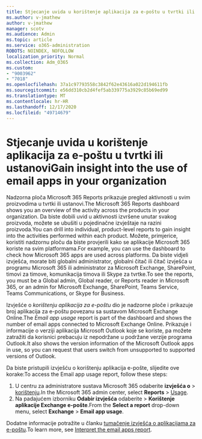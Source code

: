 ```yaml
---
title: Stjecanje uvida u korištenje aplikacija za e-poštu u tvrtki ili ustanovi
ms.author: v-jmathew
author: v-jmathew
manager: scotv
ms.audience: Admin
ms.topic: article
ms.service: o365-administration
ROBOTS: NOINDEX, NOFOLLOW
localization_priority: Normal
ms.collection: Adm_O365
ms.custom:
- "9003962"
- "7018"
ms.openlocfilehash: 37a1c97793558c3842f62e43616a022d194611fb
ms.sourcegitcommit: e56dd310cb2d4fef5ab339775a3929c85b69ed99
ms.translationtype: MT
ms.contentlocale: hr-HR
ms.lasthandoff: 12/17/2020
ms.locfileid: "49714679"
---
```

# <a name="gain-insight-into-the-use-of-email-apps-in-your-organization"></a><span data-ttu-id="5216a-102">Stjecanje uvida u korištenje aplikacija za e-poštu u tvrtki ili ustanovi</span><span class="sxs-lookup"><span data-stu-id="5216a-102">Gain insight into the use of email apps in your organization</span></span>

<span data-ttu-id="5216a-103">Nadzorna ploča Microsoft 365 Reports prikazuje pregled aktivnosti u svim proizvodima u tvrtki ili ustanovi.</span><span class="sxs-lookup"><span data-stu-id="5216a-103">The Microsoft 365 Reports dashboard shows you an overview of the activity across the products in your organization.</span></span> <span data-ttu-id="5216a-104">Da biste dobili uvid u aktivnosti izvršene unutar svakog proizvoda, možete se ubušiti u pojedinačne izvještaje na razini proizvoda.</span><span class="sxs-lookup"><span data-stu-id="5216a-104">You can drill into individual, product-level reports to gain insight into the activities performed within each product.</span></span> <span data-ttu-id="5216a-105">Možete, primjerice, koristiti nadzornu ploču da biste provjerili kako se aplikacije Microsoft 365 koriste na svim platformama.</span><span class="sxs-lookup"><span data-stu-id="5216a-105">For example, you can use the dashboard to check how Microsoft 365 apps are used across platforms.</span></span> <span data-ttu-id="5216a-106">Da biste vidjeli izvješća, morate biti globalni administrator, globalni čitač ili čitač izvješća u programu Microsoft 365 ili administrator za Microsoft Exchange, SharePoint, timovi za timove, komunikacija timova ili Skype za tvrtke.</span><span class="sxs-lookup"><span data-stu-id="5216a-106">To see the reports, you must be a Global admin, Global reader, or Reports reader in Microsoft 365, or an admin for Microsoft Exchange, SharePoint, Teams Service, Teams Communications, or Skype for Business.</span></span>

<span data-ttu-id="5216a-107">Izvješće o *korištenju aplikacija za e-poštu* dio je nadzorne ploče i prikazuje broj aplikacija za e-poštu povezanu sa sustavom Microsoft Exchange Online.</span><span class="sxs-lookup"><span data-stu-id="5216a-107">The *Email app usage* report is part of the dashboard and shows the number of email apps connected to Microsoft Exchange Online.</span></span> <span data-ttu-id="5216a-108">Prikazuje i informacije o verziji aplikacija Microsoft Outlook koje se koriste, pa možete zatražiti da korisnici prebacuju iz nepodržane u podržane verzije programa Outlook.</span><span class="sxs-lookup"><span data-stu-id="5216a-108">It also shows the version information of the Microsoft Outlook apps in use, so you can request that users switch from unsupported to supported versions of Outlook.</span></span>

<span data-ttu-id="5216a-109">Da biste pristupili izvješću o korištenju aplikacija e-pošte, slijedite ove korake:</span><span class="sxs-lookup"><span data-stu-id="5216a-109">To access the Email app usage report, follow these steps:</span></span>

1. <span data-ttu-id="5216a-110">U centru za administratore sustava Microsoft 365 odaberite **izvješća o**  >  [korištenju](https://go.microsoft.com/fwlink/?linkid=2140342).</span><span class="sxs-lookup"><span data-stu-id="5216a-110">In the Microsoft 365 admin center, select **Reports** > [Usage](https://go.microsoft.com/fwlink/?linkid=2140342).</span></span>
2. <span data-ttu-id="5216a-111">Na padajućem izborniku **Odabir izvješća** odaberite   >  **Korištenje aplikacije Exchange e-pošte**.</span><span class="sxs-lookup"><span data-stu-id="5216a-111">From the **Select a report** drop-down menu, select **Exchange** > **Email app usage**.</span></span>

<span data-ttu-id="5216a-112">Dodatne informacije potražite u članku [tumačenje izvješća o aplikacijama za e-poštu](https://go.microsoft.com/fwlink/?linkid=2140508).</span><span class="sxs-lookup"><span data-stu-id="5216a-112">To learn more, see [Interpret the email apps report](https://go.microsoft.com/fwlink/?linkid=2140508).</span></span>
